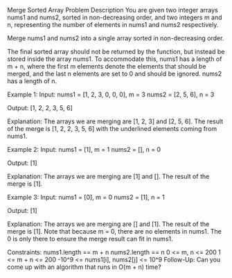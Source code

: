 Merge Sorted Array
Problem Description
You are given two integer arrays nums1 and nums2, sorted in non-decreasing order, and two integers m and n, representing the number of elements in nums1 and nums2 respectively.

Merge nums1 and nums2 into a single array sorted in non-decreasing order.

The final sorted array should not be returned by the function, but instead be stored inside the array nums1. To accommodate this, nums1 has a length of m + n, where the first m elements denote the elements that should be merged, and the last n elements are set to 0 and should be ignored. nums2 has a length of n.

Example 1:
Input:
nums1 = [1, 2, 3, 0, 0, 0], m = 3
nums2 = [2, 5, 6], n = 3

Output:
[1, 2, 2, 3, 5, 6]

Explanation: The arrays we are merging are [1, 2, 3] and [2, 5, 6]. The result of the merge is [1, 2, 2, 3, 5, 6] with the underlined elements coming from nums1.

Example 2:
Input:
nums1 = [1], m = 1
nums2 = [], n = 0

Output:
[1]

Explanation: The arrays we are merging are [1] and []. The result of the merge is [1].

Example 3:
Input:
nums1 = [0], m = 0
nums2 = [1], n = 1

Output:
[1]

Explanation: The arrays we are merging are [] and [1]. The result of the merge is [1]. Note that because m = 0, there are no elements in nums1. The 0 is only there to ensure the merge result can fit in nums1.

Constraints:
nums1.length == m + n
nums2.length == n
0 <= m, n <= 200
1 <= m + n <= 200
-10^9 <= nums1[i], nums2[j] <= 10^9
Follow-Up:
Can you come up with an algorithm that runs in O(m + n) time?
